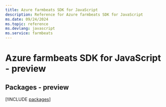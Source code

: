 ```yaml
---
title: Azure farmbeats SDK for JavaScript
description: Reference for Azure farmbeats SDK for JavaScript
ms.date: 09/24/2024
ms.topic: reference
ms.devlang: javascript
ms.service: farmbeats
---
```

# Azure farmbeats SDK for JavaScript - preview
## Packages - preview
[!INCLUDE [packages](farmbeats-index.md)]